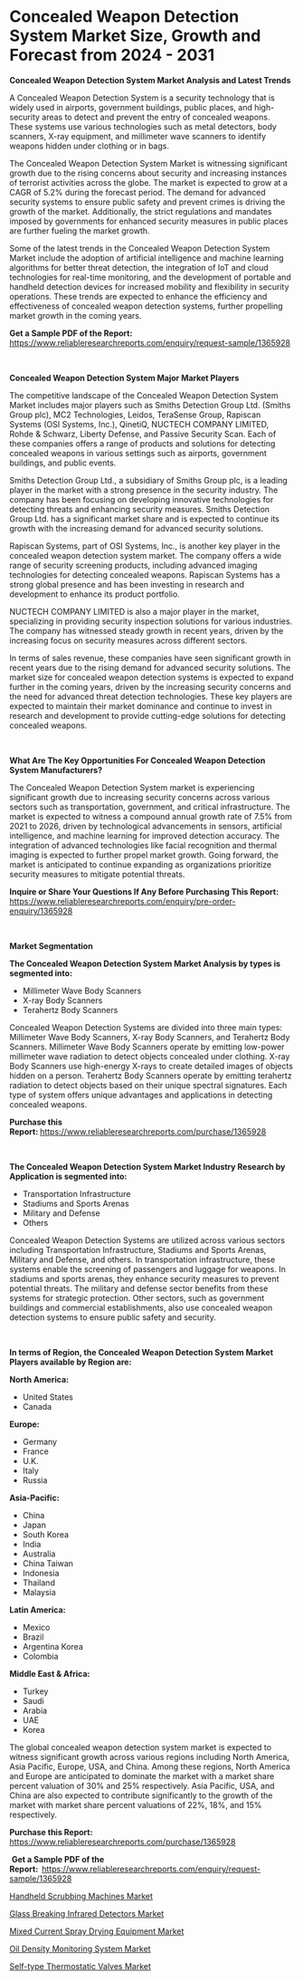 <p><h1>Concealed Weapon Detection System Market Size, Growth and Forecast from 2024 - 2031</h1></p><p><strong>Concealed Weapon Detection System Market Analysis and Latest Trends</strong></p>
<p><p>A Concealed Weapon Detection System is a security technology that is widely used in airports, government buildings, public places, and high-security areas to detect and prevent the entry of concealed weapons. These systems use various technologies such as metal detectors, body scanners, X-ray equipment, and millimeter wave scanners to identify weapons hidden under clothing or in bags.</p><p>The Concealed Weapon Detection System Market is witnessing significant growth due to the rising concerns about security and increasing instances of terrorist activities across the globe. The market is expected to grow at a CAGR of 5.2% during the forecast period. The demand for advanced security systems to ensure public safety and prevent crimes is driving the growth of the market. Additionally, the strict regulations and mandates imposed by governments for enhanced security measures in public places are further fueling the market growth.</p><p>Some of the latest trends in the Concealed Weapon Detection System Market include the adoption of artificial intelligence and machine learning algorithms for better threat detection, the integration of IoT and cloud technologies for real-time monitoring, and the development of portable and handheld detection devices for increased mobility and flexibility in security operations. These trends are expected to enhance the efficiency and effectiveness of concealed weapon detection systems, further propelling market growth in the coming years.</p></p>
<p><strong>Get a Sample PDF of the Report:&nbsp;</strong> <a href="https://www.reliableresearchreports.com/enquiry/request-sample/1365928">https://www.reliableresearchreports.com/enquiry/request-sample/1365928</a></p>
<p>&nbsp;</p>
<p><strong>Concealed Weapon Detection System Major Market Players</strong></p>
<p><p>The competitive landscape of the Concealed Weapon Detection System Market includes major players such as Smiths Detection Group Ltd. (Smiths Group plc), MC2 Technologies, Leidos, TeraSense Group, Rapiscan Systems (OSI Systems, Inc.), QinetiQ, NUCTECH COMPANY LIMITED, Rohde & Schwarz, Liberty Defense, and Passive Security Scan. Each of these companies offers a range of products and solutions for detecting concealed weapons in various settings such as airports, government buildings, and public events.</p><p>Smiths Detection Group Ltd., a subsidiary of Smiths Group plc, is a leading player in the market with a strong presence in the security industry. The company has been focusing on developing innovative technologies for detecting threats and enhancing security measures. Smiths Detection Group Ltd. has a significant market share and is expected to continue its growth with the increasing demand for advanced security solutions.</p><p>Rapiscan Systems, part of OSI Systems, Inc., is another key player in the concealed weapon detection system market. The company offers a wide range of security screening products, including advanced imaging technologies for detecting concealed weapons. Rapiscan Systems has a strong global presence and has been investing in research and development to enhance its product portfolio.</p><p>NUCTECH COMPANY LIMITED is also a major player in the market, specializing in providing security inspection solutions for various industries. The company has witnessed steady growth in recent years, driven by the increasing focus on security measures across different sectors.</p><p>In terms of sales revenue, these companies have seen significant growth in recent years due to the rising demand for advanced security solutions. The market size for concealed weapon detection systems is expected to expand further in the coming years, driven by the increasing security concerns and the need for advanced threat detection technologies. These key players are expected to maintain their market dominance and continue to invest in research and development to provide cutting-edge solutions for detecting concealed weapons.</p></p>
<p>&nbsp;</p>
<p><strong>What Are The Key Opportunities For Concealed Weapon Detection System Manufacturers?</strong></p>
<p><p>The Concealed Weapon Detection System market is experiencing significant growth due to increasing security concerns across various sectors such as transportation, government, and critical infrastructure. The market is expected to witness a compound annual growth rate of 7.5% from 2021 to 2026, driven by technological advancements in sensors, artificial intelligence, and machine learning for improved detection accuracy. The integration of advanced technologies like facial recognition and thermal imaging is expected to further propel market growth. Going forward, the market is anticipated to continue expanding as organizations prioritize security measures to mitigate potential threats.</p></p>
<p><strong>Inquire or Share Your Questions If Any Before Purchasing This Report:</strong> <a href="https://www.reliableresearchreports.com/enquiry/pre-order-enquiry/1365928">https://www.reliableresearchreports.com/enquiry/pre-order-enquiry/1365928</a></p>
<p>&nbsp;</p>
<p><strong>Market Segmentation</strong></p>
<p><strong>The Concealed Weapon Detection System Market Analysis by types is segmented into:</strong></p>
<p><ul><li>Millimeter Wave Body Scanners</li><li>X-ray Body Scanners</li><li>Terahertz Body Scanners</li></ul></p>
<p><p>Concealed Weapon Detection Systems are divided into three main types: Millimeter Wave Body Scanners, X-ray Body Scanners, and Terahertz Body Scanners. Millimeter Wave Body Scanners operate by emitting low-power millimeter wave radiation to detect objects concealed under clothing. X-ray Body Scanners use high-energy X-rays to create detailed images of objects hidden on a person. Terahertz Body Scanners operate by emitting terahertz radiation to detect objects based on their unique spectral signatures. Each type of system offers unique advantages and applications in detecting concealed weapons.</p></p>
<p><strong>Purchase this Report:&nbsp;</strong><a href="https://www.reliableresearchreports.com/purchase/1365928">https://www.reliableresearchreports.com/purchase/1365928</a></p>
<p>&nbsp;</p>
<p><strong>The Concealed Weapon Detection System Market Industry Research by Application is segmented into:</strong></p>
<p><ul><li>Transportation Infrastructure</li><li>Stadiums and Sports Arenas</li><li>Military and Defense</li><li>Others</li></ul></p>
<p><p>Concealed Weapon Detection Systems are utilized across various sectors including Transportation Infrastructure, Stadiums and Sports Arenas, Military and Defense, and others. In transportation infrastructure, these systems enable the screening of passengers and luggage for weapons. In stadiums and sports arenas, they enhance security measures to prevent potential threats. The military and defense sector benefits from these systems for strategic protection. Other sectors, such as government buildings and commercial establishments, also use concealed weapon detection systems to ensure public safety and security.</p></p>
<p>&nbsp;</p>
<p><strong>In terms of Region, the Concealed Weapon Detection System Market Players available by Region are:</strong></p>
<p>
    <p> <strong> North America: </strong>
        <ul>
            <li>United States</li>
            <li>Canada</li>
        </ul>
        </p> 
    <p> <strong> Europe: </strong>
        <ul>
            <li>Germany</li>
            <li>France</li>
            <li>U.K.</li>
            <li>Italy</li>
            <li>Russia</li>
        </ul>
        </p> 
    <p> <strong> Asia-Pacific: </strong>
        <ul>
            <li>China</li>
            <li>Japan</li>
            <li>South Korea</li>
            <li>India</li>
            <li>Australia</li>
            <li>China Taiwan</li>
            <li>Indonesia</li>
            <li>Thailand</li>
            <li>Malaysia</li>
        </ul>
        </p> 
    <p> <strong> Latin America: </strong>
        <ul>
            <li>Mexico</li>
            <li>Brazil</li>
            <li>Argentina Korea</li>
            <li>Colombia</li>
        </ul>
        </p> 
    <p> <strong> Middle East & Africa: </strong>
        <ul>
            <li>Turkey</li>
            <li>Saudi</li>
            <li>Arabia</li>
            <li>UAE</li>
            <li>Korea</li>
        </ul>
    </p>
    </p>
<p><p>The global concealed weapon detection system market is expected to witness significant growth across various regions including North America, Asia Pacific, Europe, USA, and China. Among these regions, North America and Europe are anticipated to dominate the market with a market share percent valuation of 30% and 25% respectively. Asia Pacific, USA, and China are also expected to contribute significantly to the growth of the market with market share percent valuations of 22%, 18%, and 15% respectively.</p></p>
<p><strong>Purchase this Report: </strong><a href="https://www.reliableresearchreports.com/purchase/1365928">https://www.reliableresearchreports.com/purchase/1365928</a></p>
<p>&nbsp;<strong>Get a Sample PDF of the Report:&nbsp;&nbsp;</strong><a href="https://www.reliableresearchreports.com/enquiry/request-sample/1365928">https://www.reliableresearchreports.com/enquiry/request-sample/1365928</a></p>
<p><strong></strong></p>
<p><p><a href="https://medium.com/@luispacocha/handheld-scrubbing-machines-market-furnishes-information-on-market-share-market-trends-and-market-d9d708b3d37f">Handheld Scrubbing Machines Market</a></p><p><a href="https://medium.com/@luispacocha/glass-breaking-infrared-detectors-market-comprehensive-assessment-by-type-application-and-594112eaca0c">Glass Breaking Infrared Detectors Market</a></p><p><a href="https://medium.com/@dinafritsch/mixed-current-spray-drying-equipment-market-outlook-industry-overview-and-forecast-2024-to-2031-695096d485dc">Mixed Current Spray Drying Equipment Market</a></p><p><a href="https://medium.com/@dinafritsch/oil-density-monitoring-system-market-trends-forecast-and-competitive-analysis-to-2031-d791fab80d8c">Oil Density Monitoring System Market</a></p><p><a href="https://medium.com/@seanhunt765/self-type-thermostatic-valves-market-insight-market-trends-growth-forecasted-from-2024-to-2031-62485fea856e">Self-type Thermostatic Valves Market</a></p></p>